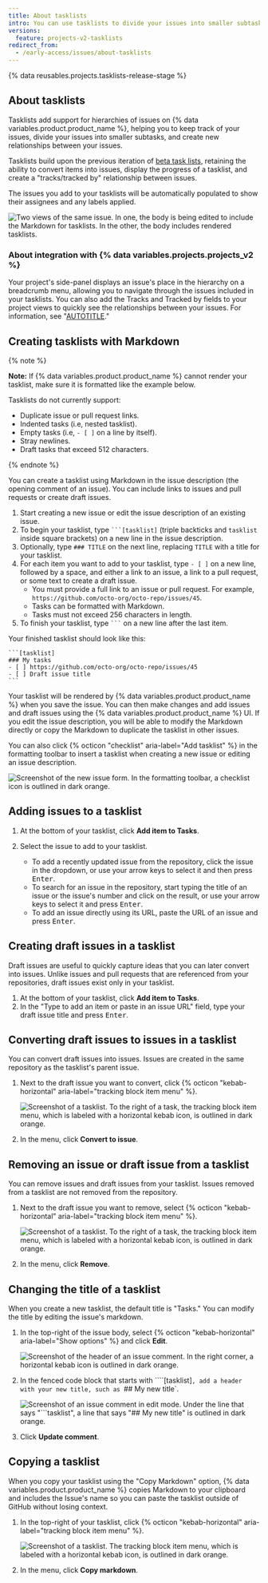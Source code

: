 ```yaml
---
title: About tasklists
intro: You can use tasklists to divide your issues into smaller subtasks.
versions:
  feature: projects-v2-tasklists
redirect_from:
  - /early-access/issues/about-tasklists
---
```


{% data reusables.projects.tasklists-release-stage %}

## About tasklists

Tasklists add support for hierarchies of issues on {% data variables.product.product_name %}, helping you to keep track of your issues, divide your issues into smaller subtasks, and create new relationships between your issues.

Tasklists build upon the previous iteration of [beta task lists](/get-started/writing-on-github/working-with-advanced-formatting/about-task-lists), retaining the ability to convert items into issues, display the progress of a tasklist, and create a "tracks/tracked by" relationship between issues.

The issues you add to your tasklists will be automatically populated to show their assignees and any labels applied.

![Two views of the same issue. In one, the body is being edited to include the Markdown for tasklists. In the other, the body includes rendered tasklists.](/assets/images/help/issues/tasklist-hero.png)

### About integration with {% data variables.projects.projects_v2 %}

 Your project's side-panel displays an issue's place in the hierarchy on a breadcrumb menu, allowing you to navigate through the issues included in your tasklists. You can also add the Tracks and Tracked by fields to your project views to quickly see the relationships between your issues. For information, see "[AUTOTITLE](/issues/planning-and-tracking-with-projects/understanding-fields/about-tracks-and-tracked-by-fields)."

## Creating tasklists with Markdown

{% note %}

**Note:** If {% data variables.product.product_name %} cannot render your tasklist, make sure it is formatted like the example below.

Tasklists do not currently support: 

- Duplicate issue or pull request links.
- Indented tasks (i.e, nested tasklist).
- Empty tasks (i.e, `- [ ]` on a line by itself).
- Stray newlines.
- Draft tasks that exceed 512 characters.

{% endnote %}


You can create a tasklist using Markdown in the issue description (the opening comment of an issue). You can include links to issues and pull requests or create draft issues.

1. Start creating a new issue or edit the issue description of an existing issue.
1. To begin your tasklist, type <code>```[tasklist]</code> (triple backticks and <code>tasklist</code> inside square brackets) on a new line in the issue description.
1. Optionally, type `### TITLE` on the next line, replacing `TITLE` with a title for your tasklist.
1. For each item you want to add to your tasklist, type `- [ ]` on a new line, followed by a space, and either a link to an issue, a link to a pull request, or some text to create a draft issue.
   - You must provide a full link to an issue or pull request. For example, `https://github.com/octo-org/octo-repo/issues/45`.
   - Tasks can be formatted with Markdown.
   - Tasks must not exceed 256 characters in length.
1. To finish your tasklist, type <code>```</code> on a new line after the last item.

Your finished tasklist should look like this:

````
```[tasklist]
### My tasks
- [ ] https://github.com/octo-org/octo-repo/issues/45
- [ ] Draft issue title
```
````

Your tasklist will be rendered by {% data variables.product.product_name %} when you save the issue. You can then make changes and add issues and draft issues using the {% data variables.product.product_name %} UI. If you edit the issue description, you will be able to modify the Markdown directly or copy the Markdown to duplicate the tasklist in other issues.

You can also click {% octicon "checklist" aria-label="Add tasklist" %} in the formatting toolbar to insert a tasklist when creating a new issue or editing an issue description.

![Screenshot of the new issue form. In the formatting toolbar, a checklist icon is outlined in dark orange.](/assets/images/help/issues/tasklist-formatting-toolbar.png)

## Adding issues to a tasklist

1. At the bottom of your tasklist, click **Add item to Tasks**.
1. Select the issue to add to your tasklist.

   - To add a recently updated issue from the repository, click the issue in the dropdown, or use your arrow keys to select it and then press <kbd>Enter</kbd>.
   - To search for an issue in the repository, start typing the title of an issue or the issue's number and click on the result, or use your arrow keys to select it and press <kbd>Enter</kbd>.
   - To add an issue directly using its URL, paste the URL of an issue and press <kbd>Enter</kbd>.


## Creating draft issues in a tasklist

Draft issues are useful to quickly capture ideas that you can later convert into issues. Unlike issues and pull requests that are referenced from your repositories, draft issues exist only in your tasklist.

1. At the bottom of your tasklist, click **Add item to Tasks**.
1. In the "Type to add an item or paste in an issue URL" field, type your draft issue title and press <kbd>Enter</kbd>.

## Converting draft issues to issues in a tasklist

You can convert draft issues into issues. Issues are created in the same repository as the tasklist's parent issue.

1. Next to the draft issue you want to convert, click {% octicon "kebab-horizontal" aria-label="tracking block item menu" %}.

   ![Screenshot of a tasklist. To the right of a task, the tracking block item menu, which is labeled with a horizontal kebab icon, is outlined in dark orange.](/assets/images/help/issues/tasklist-item-kebab.png)

1. In the menu, click **Convert to issue**.

## Removing an issue or draft issue from a tasklist

You can remove issues and draft issues from your tasklist. Issues removed from a tasklist are not removed from the repository.

1. Next to the draft issue you want to remove, select {% octicon "kebab-horizontal" aria-label="tracking block item menu" %}.

   ![Screenshot of a tasklist. To the right of a task, the tracking block item menu, which is labeled with a horizontal kebab icon, is outlined in dark orange.](/assets/images/help/issues/tasklist-item-kebab.png)

1. In the menu, click **Remove**.

## Changing the title of a tasklist

When you create a new tasklist, the default title is "Tasks." You can modify the title by editing the issue's markdown.

1. In the top-right of the issue body, select {% octicon "kebab-horizontal" aria-label="Show options" %} and click **Edit**.

   ![Screenshot of the header of an issue comment. In the right corner, a horizontal kebab icon is outlined in dark orange.](/assets/images/help/issues/comment-menu.png)
1. In the fenced code block that starts with ````[tasklist]`, add a header with your new title, such as `## My new title`.

   ![Screenshot of an issue comment in edit mode. Under the line that says "```tasklist", a line that says "## My new title" is outlined in dark orange.](/assets/images/help/issues/edit-tasklist-title.png)

1. Click **Update comment**.

## Copying a tasklist

When you copy your tasklist using the "Copy Markdown" option, {% data variables.product.product_name %} copies Markdown to your clipboard and includes the Issue's name so you can paste the tasklist outside of GitHub without losing context.

1. In the top-right of your tasklist, click {% octicon "kebab-horizontal" aria-label="tracking block item menu" %}.

   ![Screenshot of a tasklist. The tracking block item menu, which is labeled with a horizontal kebab icon, is outlined in dark orange.](/assets/images/help/issues/tasklist-kebab.png)

1. In the menu, click **Copy markdown**.
